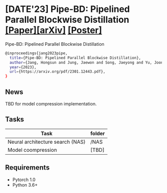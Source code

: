 # \[DATE'23\] Pipe-BD: Pipelined Parallel Blockwise Distillation  [[Paper]](https://ieeexplore.ieee.org/abstract/document/10137044/)[[arXiv]](https://arxiv.org/abs/2301.12443) [[Poster]](./assets/pipebd_poster.pdf)


Pipe-BD: Pipelined Parallel Blockwise Distillation 
```bash
@inproceedings{jang2023pipe,
  title={Pipe-BD: Pipelined Parallel Blockwise Distillation},
  author={Jang, Hongsun and Jung, Jaewon and Song, Jaeyong and Yu, Joonsang and Kim, Youngsok and Lee, Jinho},
  year={2023},
  url={https://arxiv.org/pdf/2301.12443.pdf},
}
```

## News
TBD for model compression implementation.

## Tasks
| Task                | folder    |
|--------------------|----------|
| Neural architecture search (NAS) | /NAS |
| Model coompression | [TBD] |

## Requirements
- Pytorch 1.0
- Python 3.6+
